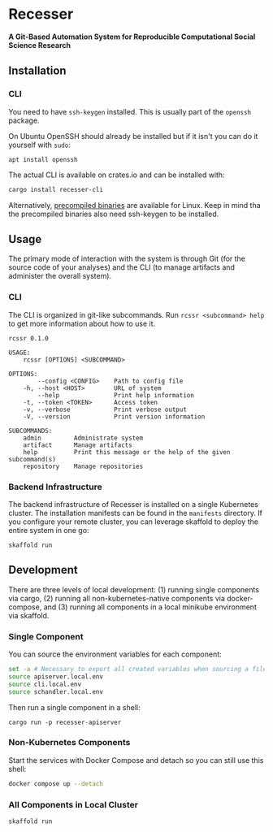 # Recesser

**A Git-Based Automation System for Reproducible Computational Social Science Research**

## Installation

### CLI

You need to have `ssh-keygen` installed. This is usually part of the `openssh` package.

On Ubuntu OpenSSH should already be installed but if it isn't you can do it yourself with `sudo`:

```
apt install openssh
```

The actual CLI is available on crates.io and can be installed with:

```sh
cargo install recesser-cli
```

Alternatively, [precompiled binaries](https://github.com/recesser/recesser/releases) are available
for Linux. Keep in mind tha the precompiled binaries also need ssh-keygen to be installed.

## Usage

The primary mode of interaction with the system is through Git (for the source code of your
analyses) and the CLI (to manage artifacts and administer the overall system).

### CLI

The CLI is organized in git-like subcommands. Run `rcssr <subcommand> help` to get more information
about how to use it.

```
rcssr 0.1.0

USAGE:
    rcssr [OPTIONS] <SUBCOMMAND>

OPTIONS:
        --config <CONFIG>    Path to config file
    -h, --host <HOST>        URL of system
        --help               Print help information
    -t, --token <TOKEN>      Access token
    -v, --verbose            Print verbose output
    -V, --version            Print version information

SUBCOMMANDS:
    admin         Administrate system
    artifact      Manage artifacts
    help          Print this message or the help of the given subcommand(s)
    repository    Manage repositories
```

### Backend Infrastructure

The backend infrastructure of Recesser is installed on a single Kubernetes cluster. The installation
manifests can be found in the `manifests` directory. If you configure your remote cluster, you can
leverage skaffold to deploy the entire system in one go:

```
skaffold run
```

## Development

There are three levels of local development: (1) running single components via cargo, (2) running
all non-kubernetes-native components via docker-compose, and (3) running all components in a local
minikube environment via skaffold.

### Single Component

You can source the environment variables for each component:

```bash
set -a # Necessary to export all created variables when sourcing a file
source apiserver.local.env
source cli.local.env
source schandler.local.env
```

Then run a single component in a shell:

```
cargo run -p recesser-apiserver
```

### Non-Kubernetes Components

Start the services with Docker Compose and detach so you can still use this shell:

```bash
docker compose up --detach
```

### All Components in Local Cluster

```
skaffold run
```

